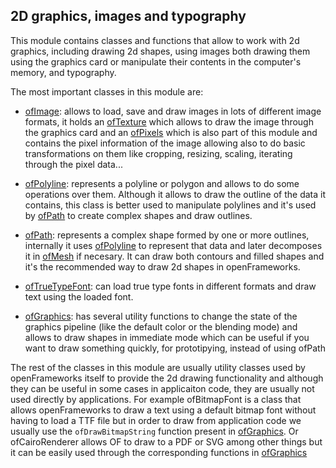 ## 2D graphics, images and typography

This module contains classes and functions that allow to work with 2d graphics, including drawing 2d shapes, using images both drawing them using the graphics card or manipulate their contents in the computer's memory, and typography.

The most important classes in this module are:

- [ofImage](ofImage.html): allows to load, save and draw images in lots of different image formats, it holds an [ofTexture](../gl/ofTexture.html) which allows to draw the image through the graphics card and an [ofPixels](ofPixels.html) which is also part of this module and contains the pixel information of the image allowing also to do basic transformations on them like cropping, resizing, scaling, iterating through the pixel data...

- [ofPolyline](ofPolyline.html): represents a polyline or polygon and allows to do some operations over them. Although it allows to draw the outline of the data it contains, this class is better used to manipulate polylines and it's used by [ofPath](ofPath.html) to create complex shapes and draw outlines.

- [ofPath](ofPath.html): represents a complex shape formed by one or more outlines, internally it uses [ofPolyline](ofPolyline.html) to represent that data and later decomposes it in [ofMesh](../3d/ofMesh.html) if necesary. It can draw both contours and filled shapes and it's the recommended way to draw 2d shapes in openFrameworks.

- [ofTrueTypeFont](ofTrueTypeFont.html): can load true type fonts in different formats and draw text using the loaded font.

- [ofGraphics](ofGraphics.html): has several utility functions to change the state of the graphics pipeline (like the default color or the blending mode) and allows to draw shapes in immediate mode which can be useful if you want to draw something quickly, for prototipying, instead of using ofPath

The rest of the classes in this module are usually utility classes used by openFrameworks itself to provide the 2d drawing functionality and although they can be useful in some cases in applicaiton code, they are usually not used directly by applications. For example ofBitmapFont is a class that allows openFrameworks to draw a text using a default bitmap font without having to load a TTF file but in order to draw from application code we usually use the `ofDrawBitmapString` function present in [ofGraphics](ofGraphics.html). Or ofCairoRenderer allows OF to draw to a PDF or SVG among other things but it can be easily used through the corresponding functions in [ofGraphics](ofGraphics.html)
